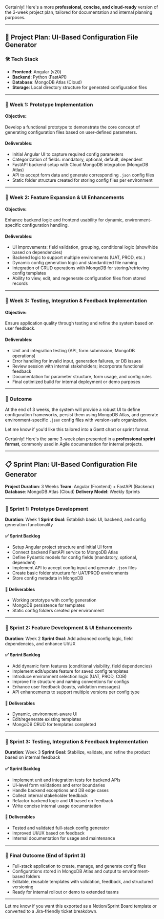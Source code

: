 Certainly! Here's a more **professional, concise, and cloud-ready** version of the 3-week project plan, tailored for documentation and internal planning purposes.

---

## 📄 Project Plan: UI-Based Configuration File Generator

### 🛠️ Tech Stack

* **Frontend**: Angular (v20)
* **Backend**: Python (FastAPI)
* **Database**: MongoDB Atlas (Cloud)
* **Storage**: Local directory structure for generated configuration files

---

### 📅 **Week 1: Prototype Implementation**

#### Objective:

Develop a functional prototype to demonstrate the core concept of generating configuration files based on user-defined parameters.

#### Deliverables:

* Initial Angular UI to capture required config parameters
* Categorization of fields: mandatory, optional, default, dependent
* FastAPI backend setup with Cloud MongoDB integration (MongoDB Atlas)
* API to accept form data and generate corresponding `.json` config files
* Static folder structure created for storing config files per environment

---

### 📅 **Week 2: Feature Expansion & UI Enhancements**

#### Objective:

Enhance backend logic and frontend usability for dynamic, environment-specific configuration handling.

#### Deliverables:

* UI improvements: field validation, grouping, conditional logic (show/hide based on dependencies)
* Backend logic to support multiple environments (UAT, PROD, etc.)
* Dynamic config generation logic and standardized file naming
* Integration of CRUD operations with MongoDB for storing/retrieving config templates
* Ability to view, edit, and regenerate configuration files from stored records

---

### 📅 **Week 3: Testing, Integration & Feedback Implementation**

#### Objective:

Ensure application quality through testing and refine the system based on user feedback.

#### Deliverables:

* Unit and integration testing (API, form submission, MongoDB operations)
* Error handling for invalid input, generation failures, or DB issues
* Review session with internal stakeholders; incorporate functional feedback
* Documentation for parameter structure, form usage, and config rules
* Final optimized build for internal deployment or demo purposes

---

### 📌 Outcome

At the end of 3 weeks, the system will provide a robust UI to define configuration frameworks, persist them using MongoDB Atlas, and generate environment-specific `.json` config files with version-safe organization.

Let me know if you'd like this tailored into a Gantt chart or sprint format.

Certainly! Here's the same 3-week plan presented in a **professional sprint format**, commonly used in Agile documentation for internal projects.

---

## 📋 Sprint Plan: UI-Based Configuration File Generator

**Project Duration**: 3 Weeks
**Team**: Angular (Frontend) + FastAPI (Backend)
**Database**: MongoDB Atlas (Cloud)
**Delivery Model**: Weekly Sprints

---

### 🏁 **Sprint 1: Prototype Development**

**Duration**: Week 1
**Sprint Goal**: Establish basic UI, backend, and config generation functionality

#### ✅ Sprint Backlog

* Setup Angular project structure and initial UI form
* Connect backend FastAPI service to MongoDB Atlas
* Define Pydantic models for config fields (mandatory, optional, dependent)
* Implement API to accept config input and generate `.json` files
* Create basic folder structure for UAT/PROD environments
* Store config metadata in MongoDB

#### 🔄 Deliverables

* Working prototype with config generation
* MongoDB persistence for templates
* Static config folders created per environment

---

### 🏁 **Sprint 2: Feature Development & UI Enhancements**

**Duration**: Week 2
**Sprint Goal**: Add advanced config logic, field dependencies, and enhance UI/UX

#### ✅ Sprint Backlog

* Add dynamic form features (conditional visibility, field dependencies)
* Implement edit/update feature for saved config templates
* Introduce environment selection logic (UAT, PROD, COB)
* Improve file structure and naming conventions for configs
* Enhance user feedback (toasts, validation messages)
* API enhancements to support multiple versions per config type

#### 🔄 Deliverables

* Dynamic, environment-aware UI
* Edit/regenerate existing templates
* MongoDB CRUD for templates completed

---

### 🏁 **Sprint 3: Testing, Integration & Feedback Implementation**

**Duration**: Week 3
**Sprint Goal**: Stabilize, validate, and refine the product based on internal feedback

#### ✅ Sprint Backlog

* Implement unit and integration tests for backend APIs
* UI-level form validations and error boundaries
* Handle backend exceptions and DB edge cases
* Collect internal stakeholder feedback
* Refactor backend logic and UI based on feedback
* Write concise internal usage documentation

#### 🔄 Deliverables

* Tested and validated full-stack config generator
* Improved UI/UX based on feedback
* Internal documentation for usage and maintenance

---

### 📌 Final Outcome (End of Sprint 3)

* Full-stack application to create, manage, and generate config files
* Configurations stored in MongoDB Atlas and output to environment-based folders
* Editable, reusable templates with validation, feedback, and structured versioning
* Ready for internal rollout or demo to extended teams

---

Let me know if you want this exported as a Notion/Sprint Board template or converted to a Jira-friendly ticket breakdown.
